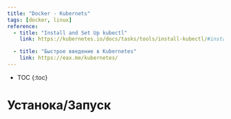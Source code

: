 ```yaml
---
title: "Docker - Kubernets"
tags: [docker, linux]
reference:
  - title: "Install and Set Up kubectl"
    link: https://kubernetes.io/docs/tasks/tools/install-kubectl/#install-kubectl-on-linux

  - title: "Быстрое введение в Kubernetes"
    link: https://eax.me/kubernetes/
---
```



* TOC 
{:toc}

# Устанока/Запуск
